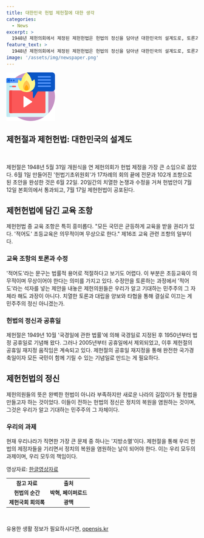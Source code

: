 ```yaml
---
title: 대한민국 헌법 제헌절에 대한 생각
categories:
  - News
excerpt: >
  1948년 제헌의회에서 제정된 제헌헌법은 헌법의 정신을 담아낸 대한민국의 설계도로, 토론과 협상을 거쳐 탄생했다. 교육 조항을 둘러싼 논쟁과 수정을 통해 융통성을 발휘한 제헌의원들의 모습은 민주주의의 원칙을 보여준다. 그러나 현재 제헌절은 공휴일이 아니며, 생산성 저하 우려로 제외됐지만, 이는 더 이상 유효하지 않은 명분일 것이다. 우리의 과제는 제헌의원들의 헌법 정신을 다시 되새겨, 헌법의 제정자들을 기리고 정치의 복원을 염원하는 것이다.
feature_text: >
  1948년 제헌의회에서 제정된 제헌헌법은 헌법의 정신을 담아낸 대한민국의 설계도로, 토론과 협상을 거쳐 탄생했다. 교육 조항을 둘러싼 논쟁과 수정을 통해 융통성을 발휘한 제헌의원들의 모습은 민주주의의 원칙을 보여준다. 그러나 현재 제헌절은 공휴일이 아니며, 생산성 저하 우려로 제외됐지만, 이는 더 이상 유효하지 않은 명분일 것이다. 우리의 과제는 제헌의원들의 헌법 정신을 다시 되새겨, 헌법의 제정자들을 기리고 정치의 복원을 염원하는 것이다.
image: '/assets/img/newspaper.png'
---
```


<p><img src="/assets/img/news.png" alt="rentncar 속보" /></p>

<h2>제헌절과 제헌헌법: 대한민국의 설계도</h2>

<p data-ke-size="size16">&nbsp;</p>

<p>제헌절은 1948년 5월 31일 개원식을 연 제헌의회가 헌법 제정을 가장 큰 소임으로 꼽았다. 6월 1일 만들어진 '헌법기초위원회'가 17차례의 회의 끝에 전문과 102개 조항으로 된 초안을 완성한 것은 6월 22일. 20일간의 치열한 논쟁과 수정을 거쳐 헌법안이 7월 12일 본회의에서 통과되고, 7월 17일 제헌헌법이 공포된다.</p>

<h2>제헌헌법에 담긴 교육 조항</h2>

<p>제헌헌법 중 교육 조항은 특히 흥미롭다. "모든 국민은 균등하게 교육을 받을 권리가 있다. '적어도' 초등교육은 의무적이며 무상으로 한다." 제16조 교육 관련 조항의 일부이다.</p>

<h3>교육 조항의 토론과 수정</h3>

<p>'적어도'라는 문구는 법률적 용어로 적절하다고 보기도 어렵다. 이 부분은 초등교육이 의무적이며 무상이어야 한다는 의미를 가지고 있다. 수정안을 토론하는 과정에서 '적어도'라는 석자를 넣는 제안을 내놓은 제헌의원들은 우리가 알고 기대하는 민주주의 그 자체라 해도 과장이 아니다. 치열한 토론과 대립을 양보와 타협을 통해 결실로 이끄는 게 민주주의 정신 아니겠는가.</p>

<h3>헌법의 정신과 공휴일</h3>

<p>제헌절은 1949년 10월 '국경일에 관한 법률'에 의해 국경일로 지정된 후 1950년부터 법정 공휴일로 기념해 왔다. 그러나 2005년부터 공휴일에서 제외되었고, 이후 제헌절의 공휴일 재지정 움직임은 계속되고 있다. 제헌절의 공휴일 재지정을 통해 완전한 국가경축일이자 모든 국민이 함께 기릴 수 있는 기념일로 만드는 게 필요하다.</p>

<h2>제헌헌법의 정신</h2>

<p>제헌의원들의 뜻은 완벽한 헌법이 아니라 부족하지만 새로운 나라의 길잡이가 될 헌법을 만들고자 하는 것이었다. 이들이 전하는 헌법의 정신은 정치의 복원을 염원하는 것이며, 그것은 우리가 알고 기대하는 민주주의 그 자체이다.</p>

<h3>우리의 과제</h3>

<p>현재 우리나라가 직면한 가장 큰 문제 중 하나는 '지방소멸'이다. 제헌절을 통해 우리 헌법의 제정자들을 기리면서 정치의 복원을 염원하는 날이 되어야 한다. 이는 우리 모두의 과제이며, 우리 모두의 책임이다.</p>

<p>영상자료: <a href="https://www.youtube.com/watch?v=ABCDEFGHIJK">한글영상자료</a></p>

<table>
    <tr>
        <td style="text-align: center; height: 17px;"><b>참고 자료</b></td>
        <td style="text-align: center; height: 17px;"><b>출처</b></td>
    </tr>
    <tr>
        <td style="text-align: center; height: 17px;"><b>헌법의 순간</b></td>
        <td style="text-align: center; height: 17px;"><b>박혁, 페이퍼로드</b></td>
    </tr>
    <tr>
        <td style="text-align: center; height: 17px;"><b>제헌국회 회의록</b></td>
        <td style="text-align: center; height: 17px;"><b>광맥</b></td>
    </tr>
</table>

<p data-ke-size="size16">&nbsp;</p>
유용한 생활 정보가 필요하시다면, <a href="https://opensis.kr" rel="dofollow">opensis.kr</a>



